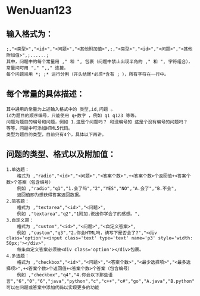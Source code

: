 # WenJuan123

## 输入格式为：
    ;,"<类型>","<id>","<问题>","<其他附加值>",;,"<类型>","<id>","<问题>","<其他附加值>",;......;
    其中，问题中的每个常量用 ," 和 ", 包裹（问题中禁止出现半角的 ," 和 ", 字符组合），常量间可用 "," ",," 连接。
    每个问题间用 *; ;* 进行分割（开头结尾*必须*含有 ; ），所有字符在一行中。

## 每个常量的具体描述：
    其中通用的常量为上述输入格式中的 类型,id,问题 。
    id为题目的顺序编号，只能使用 q+数字 ，例如 q1 q123 等等。
    问题为题目的编号和问题，例如 1.这是个问题吗？ 和没编号的 这是个没有编号的问题吗？ 等等，问题中可添加HTML5代码。
    类型为题目的类型，目前只有4个，具体以下再讲。

## 问题的类型、格式以及附加值：
    1.单选题：
        格式为 ,"radio","<id>","<问题>","<答案个数>",+<答案个数>个返回值+<答案个数>个答案（包含编号）
        例如 ,"radio","q1","1.会了吗","2","YES","NO","A.会了","B.不会",
        返回值即为想获得答案返回数据。
    2.简答题：
        格式为 ,"textarea","<id>","<问题>",
        例如 ,"textarea","q2","1附加.说出你学会了的感想。",
    3.自定义题：
        格式为 ,"custom","<id>","<问题>","<自定义答案>",
        例如 ,"custom","q3","2.你会HTML吗，请写下是否会了?","<div class='option'><input class='text' type='text' name='p3' style='width: 50px;'></div>",
        每条自定义答案必须被<div class='option'></div>包裹。
    4.多选题：
        格式为 ,"checkbox","<id>","<问题>","<答案个数>","<最少选择项>","<最多选择项>",+<答案个数>个返回值+<答案个数>个答案（包含编号）
        例如 ,"checkbox","q4","4.你会以下那些语言","6","0","6","java","python","c","c++","c#","go","A.java","B.python","C.c","D.c++","E.c#","F.go",
    可以在问题或答案中添加代码以实现更多的功能
